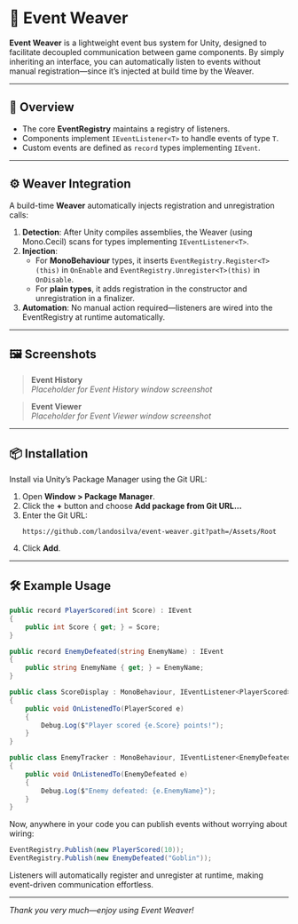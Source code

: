 # 📣 Event Weaver

**Event Weaver** is a lightweight event bus system for Unity, designed to facilitate decoupled communication between game components. By simply inheriting an interface, you can automatically listen to events without manual registration—since it’s injected at build time by the Weaver.

---

## 🚀 Overview

- The core **EventRegistry** maintains a registry of listeners.
- Components implement `IEventListener<T>` to handle events of type `T`.
- Custom events are defined as `record` types implementing `IEvent`.

---

## ⚙️ Weaver Integration

A build-time **Weaver** automatically injects registration and unregistration calls:

1. **Detection**: After Unity compiles assemblies, the Weaver (using Mono.Cecil) scans for types implementing `IEventListener<T>`.
2. **Injection**:
   - For **MonoBehaviour** types, it inserts `EventRegistry.Register<T>(this)` in `OnEnable` and `EventRegistry.Unregister<T>(this)` in `OnDisable`.
   - For **plain types**, it adds registration in the constructor and unregistration in a finalizer.
3. **Automation**: No manual action required—listeners are wired into the EventRegistry at runtime automatically.

---

## 🖼️ Screenshots

> **Event History**  
> *Placeholder for Event History window screenshot*

> **Event Viewer**  
> *Placeholder for Event Viewer window screenshot*

---

## 📦 Installation

Install via Unity’s Package Manager using the Git URL:

1. Open **Window > Package Manager**.
2. Click the **+** button and choose **Add package from Git URL...**
3. Enter the Git URL:
   ```
   https://github.com/landosilva/event-weaver.git?path=/Assets/Root
   ```
4. Click **Add**.

---

## 🛠️ Example Usage

```csharp
public record PlayerScored(int Score) : IEvent
{
    public int Score { get; } = Score;
}

public record EnemyDefeated(string EnemyName) : IEvent
{
    public string EnemyName { get; } = EnemyName;
}

public class ScoreDisplay : MonoBehaviour, IEventListener<PlayerScored>
{
    public void OnListenedTo(PlayerScored e)
    {
        Debug.Log($"Player scored {e.Score} points!");
    }
}

public class EnemyTracker : MonoBehaviour, IEventListener<EnemyDefeated>
{
    public void OnListenedTo(EnemyDefeated e)
    {
        Debug.Log($"Enemy defeated: {e.EnemyName}");
    }
}
```

Now, anywhere in your code you can publish events without worrying about wiring:

```csharp
EventRegistry.Publish(new PlayerScored(10));
EventRegistry.Publish(new EnemyDefeated("Goblin"));
```

Listeners will automatically register and unregister at runtime, making event-driven communication effortless.

---

*Thank you very much—enjoy using Event Weaver!*
